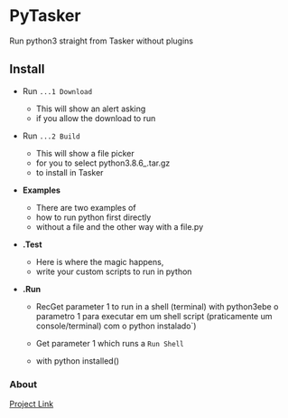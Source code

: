 # PyTasker

Run python3 straight from Tasker without plugins

## Install

- Run `...1 Download`
  - This will show an alert asking
  - if you allow the download to run

- Run `...2 Build`
  - This will show a file picker 
  - for you to select python3.8.6_<ARCH>.tar.gz
  - to install in Tasker

- **Examples**
  - There are two examples of
  - how to run python first directly
  - without a file and the other way with a file.py

- **.Test**
  - Here is where the magic happens,
  - write your custom scripts to run in python

- **.Run**
  - RecGet parameter 1 to run in a shell (terminal) with python3ebe o parametro 1 para executar em um shell script (praticamente um console/terminal) com o python instalado`)

  - Get parameter 1 which runs a `Run Shell`
  - with python installed()

### About

[Project Link](https://taskernet.com/shares/?user=AS35m8lZFkvcWqyrgtPNlB2Mh52ouETCHLjBo4o18oCQ0xa81fNP%2Fw5ZsXNm7UpARlC3g9C%2BsFR3pw%3D%3D&id=Project%3APyTasker)
